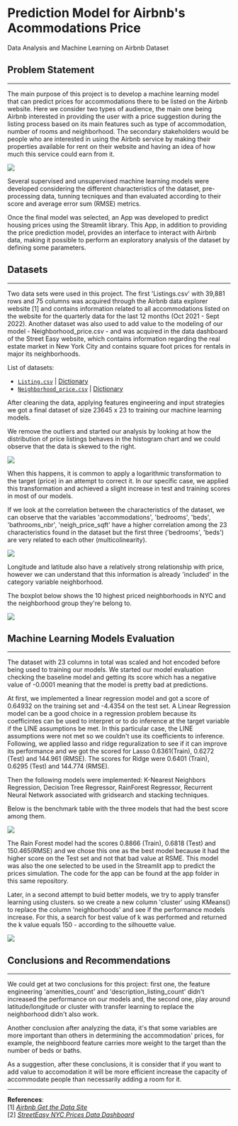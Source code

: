 # Prediction Model for Airbnb's Acommodations Price
Data Analysis and Machine Learning on Airbnb Dataset

## Problem Statement
-----
The main purpose of this project is to develop a machine learning model that can predict prices for accommodations there to be listed on the Airbnb website.  Here we consider two types of audience, the main one being Airbnb interested in providing the user with a price suggestion during the listing process based on its main features such as type of accommodation, number of rooms and neighborhood. The secondary stakeholders would be people who are interested in using the Airbnb service by making their properties available for rent on their website and having an idea of how much this service could earn from it.


![](/images/map_nyc.png)


Several supervised and unsupervised machine learning models were developed considering the different characteristics of the dataset, pre-processing data, tunning tecniques and than evaluated according to their score and average error sum (RMSE) metrics.


Once the final model was selected, an App was developed to predict housing prices using the Streamlit library. This App, in addition to providing the price prediction model, provides an interface to interact with Airbnb data, making it possible to perform an exploratory analysis of the dataset by defining some parameters.

## Datasets 
----
Two data sets were used in this project. The first 'Listings.csv' with 39,881 rows and 75 columns was acquired through the Airbnb data explorer website [1] and contains information related to all accommodations listed on the website for the quarterly data for the last 12 months (Oct 2021 - Sept 2022). Another dataset was also used to add value to the modeling of our model - Neighborhood_price.csv - and was acquired in the data dashboard of the Street Easy website, which contains information regarding the real estate market in New York City and contains square foot prices for rentals in major its neighborhoods.

List of datasets:
* [`Listing.csv`](http://data.insideairbnb.com/united-states/ny/new-york-city/2022-09-07/data/listings.csv.gz) | [Dictionary](/data/dictionary.txt)
* [`Neighborhood_price.csv`](http://data.insideairbnb.com/united-states/ny/new-york-city/2022-09-07/data/listings.csv.gz) | [Dictionary](/data/dictionary_price.txt)

After cleaning the data, applying features engineering and input strategies we got a final dataset of size 23645 x 23 to training our machine learning models. 

We remove the outliers and started our analysis by looking at how the distribution of price listings behaves in the histogram chart and we could observe that the data is skewed to the right. 

![](/images/histogram_prices.png)

When this happens, it is common to apply a logarithmic transformation to the target (price) in an attempt to correct it. In our specific case, we applied this transformation and achieved a slight increase in test and training scores in most of our models.

If we look at the correlation between the characteristics of the dataset, we can observe that the variables 'accommodations', 'bedrooms', 'beds', 'bathrooms_nbr', 'neigh_price_sqft' have a higher correlation among the 23 characteristics found in the dataset but the first three ('bedrooms', 'beds') are very related to each other (multicolinearity).

![](images/corr.png)

 Longitude and latitude also have a relatively strong relationship with price, however we can understand that this information is already 'included' in the category variable neighborhood. 
 
 The boxplot below shows the 10 highest priced neighborhoods in NYC and the neighborhood group they're belong to.

![](images/boxplot_top10_neigbohood2.png) 

## Machine Learning Models Evaluation
-----
The dataset with 23 columns in total was scaled and hot encoded before being used to training our models. We started our model evaluation checking the baseline model and getting its score which has a negative value of -0.0001 meaning that the model is pretty bad at predictions. 

At first, we implemented a linear regression model and got a score of 0.64932 on the training set and -4.4354 on the test set. A Linear Regression model can be a good choice in a regression problem because its coefficintes can be used  to  interpret or to do inference at the target variable if the LINE assumptions be met. In this particular case, the LINE assumptions were not met so we couldn't use its coefficients to inference. Following, we applied lasso and ridge reguralization to see if it can improve its performance and we got the scored for Lasso 0.6361(Train), 0.6272 (Test) and 144.961 (RMSE). The scores for Ridge were 0.6401 (Train), 0.6295 (Test) and 144.774 (RMSE).

Then the following models were implemented: K-Nearest Neighbors Regression, Decision Tree Regressor, RainForest Regressor, Recurrent Neural Network associated with gridsearch and stacking techniques. 

Below is the benchmark table with the three models that had the best score among them.

![](images/models_benchmark.png)

The Rain Forest model had the scores 0.8866 (Train), 0.6818 (Test) and 150.465(RMSE) and we chose this one as the best model because it had the higher score on the Test set and not that bad value at RSME. This model was also the one selected to be used in the Streamlit app to predict the prices simulation. The code for the app can be found at the app folder in this same repository.



Later, in a second attempt to buid better models, we try to apply transfer learning using clusters. so we create a new column 'cluster' using KMeans() to replace the column 'neighborhoods' and see if the  performance models increase. For this, a search for best value of k  was performed and returned the k value equals 150 - according to the silhouette value.

![](images/output_cluster.png)



## Conclusions and Recommendations
---

We could get at two conclusions for this project: first one, the feature engineering 'amenities_count' and 'description_listing_count' didn't increased the performance on our models and, the second one,  play around latitude/longitude or cluster with transfer learning to replace the neighborhood didn't also work.

Another conclusion after analyzing the data, it's that some variables are more important than others in determining the accommodation' prices, for example, the neighboord feature carries more weight to the target than the number of beds or baths.

As a suggestion, after these conclusions,  it is consider that if you want to add value to accomodation it will be more efficient increase the capacity of accommodate people than necessarily adding a room for it.

---
**References**: \
[1] [*Airbnb Get the Data Site*](http://data.insideairbnb.com/united-states/ny/new-york-city/2022-09-07/data/listings.csv.gz) \
[2] [*StreetEasy NYC Prices Data Dashboard*](https://streeteasy.com/blog/data-dashboard/)